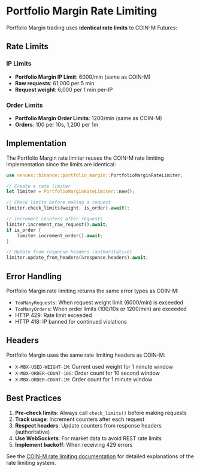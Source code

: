 # Portfolio Margin Rate Limiting

Portfolio Margin trading uses **identical rate limits** to COIN-M Futures:

## Rate Limits

### IP Limits
- **Portfolio Margin IP Limit**: 6000/min (same as COIN-M)
- **Raw requests**: 61,000 per 5 min
- **Request weight**: 6,000 per 1 min per-IP

### Order Limits  
- **Portfolio Margin Order Limits**: 1200/min (same as COIN-M)
- **Orders**: 100 per 10s, 1,200 per 1m

## Implementation

The Portfolio Margin rate limiter reuses the COIN-M rate limiting implementation since the limits are identical:

```rust
use venues::binance::portfolio_margin::PortfolioMarginRateLimiter;

// Create a rate limiter
let limiter = PortfolioMarginRateLimiter::new();

// Check limits before making a request
limiter.check_limits(weight, is_order).await?;

// Increment counters after requests
limiter.increment_raw_request().await;
if is_order {
    limiter.increment_order().await;
}

// Update from response headers (authoritative)
limiter.update_from_headers(&response.headers).await;
```

## Error Handling

Portfolio Margin rate limiting returns the same error types as COIN-M:

- `TooManyRequests`: When request weight limit (6000/min) is exceeded
- `TooManyOrders`: When order limits (100/10s or 1200/min) are exceeded
- HTTP 429: Rate limit exceeded
- HTTP 418: IP banned for continued violations

## Headers

Portfolio Margin uses the same rate limiting headers as COIN-M:

- `X-MBX-USED-WEIGHT-1M`: Current used weight for 1 minute window
- `X-MBX-ORDER-COUNT-10S`: Order count for 10 second window  
- `X-MBX-ORDER-COUNT-1M`: Order count for 1 minute window

## Best Practices

1. **Pre-check limits**: Always call `check_limits()` before making requests
2. **Track usage**: Increment counters after each request  
3. **Respect headers**: Update counters from response headers (authoritative)
4. **Use WebSockets**: For market data to avoid REST rate limits
5. **Implement backoff**: When receiving 429 errors

See the [COIN-M rate limiting documentation](../coinm/specs/rate_limiting.md) for detailed explanations of the rate limiting system.
